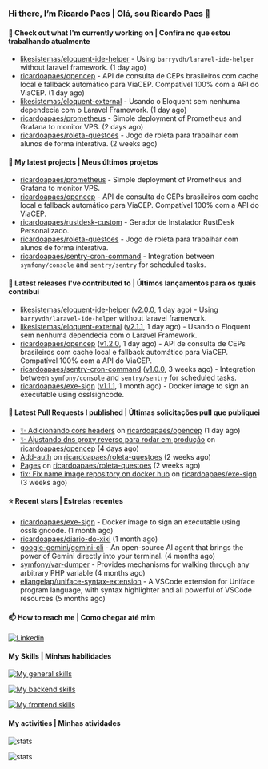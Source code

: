 ### Hi there, I’m Ricardo Paes | Olá, sou Ricardo Paes 👋 

#### 👷 Check out what I'm currently working on | Confira no que estou trabalhando atualmente

- [likesistemas/eloquent-ide-helper](https://github.com/likesistemas/eloquent-ide-helper) - Using `barryvdh/laravel-ide-helper` without laravel framework. (1 day ago)
- [ricardoapaes/opencep](https://github.com/ricardoapaes/opencep) - API de consulta de CEPs brasileiros com cache local e fallback automático para ViaCEP. Compatível 100% com a API do ViaCEP. (1 day ago)
- [likesistemas/eloquent-external](https://github.com/likesistemas/eloquent-external) - Usando o Eloquent sem nenhuma dependecia com o Laravel Framework. (1 day ago)
- [ricardoapaes/prometheus](https://github.com/ricardoapaes/prometheus) - Simple deployment of Prometheus and Grafana to monitor VPS. (2 days ago)
- [ricardoapaes/roleta-questoes](https://github.com/ricardoapaes/roleta-questoes) - Jogo de roleta para trabalhar com alunos de forma interativa. (2 weeks ago)

#### 🌱 My latest projects | Meus últimos projetos

- [ricardoapaes/prometheus](https://github.com/ricardoapaes/prometheus) - Simple deployment of Prometheus and Grafana to monitor VPS.
- [ricardoapaes/opencep](https://github.com/ricardoapaes/opencep) - API de consulta de CEPs brasileiros com cache local e fallback automático para ViaCEP. Compatível 100% com a API do ViaCEP.
- [ricardoapaes/rustdesk-custom](https://github.com/ricardoapaes/rustdesk-custom) - Gerador de Instalador RustDesk Personalizado.
- [ricardoapaes/roleta-questoes](https://github.com/ricardoapaes/roleta-questoes) - Jogo de roleta para trabalhar com alunos de forma interativa.
- [ricardoapaes/sentry-cron-command](https://github.com/ricardoapaes/sentry-cron-command) - Integration between `symfony/console` and `sentry/sentry` for scheduled tasks.

#### 🔭 Latest releases I've contributed to | Últimos lançamentos para os quais contribuí

- [likesistemas/eloquent-ide-helper](https://github.com/likesistemas/eloquent-ide-helper) ([v2.0.0](https://github.com/likesistemas/eloquent-ide-helper/releases/tag/v2.0.0), 1 day ago) - Using `barryvdh/laravel-ide-helper` without laravel framework.
- [likesistemas/eloquent-external](https://github.com/likesistemas/eloquent-external) ([v2.1.1](https://github.com/likesistemas/eloquent-external/releases/tag/v2.1.1), 1 day ago) - Usando o Eloquent sem nenhuma dependecia com o Laravel Framework.
- [ricardoapaes/opencep](https://github.com/ricardoapaes/opencep) ([v1.2.0](https://github.com/ricardoapaes/opencep/releases/tag/v1.2.0), 1 day ago) - API de consulta de CEPs brasileiros com cache local e fallback automático para ViaCEP. Compatível 100% com a API do ViaCEP.
- [ricardoapaes/sentry-cron-command](https://github.com/ricardoapaes/sentry-cron-command) ([v1.0.0](https://github.com/ricardoapaes/sentry-cron-command/releases/tag/v1.0.0), 3 weeks ago) - Integration between `symfony/console` and `sentry/sentry` for scheduled tasks.
- [ricardoapaes/exe-sign](https://github.com/ricardoapaes/exe-sign) ([v1.1.1](https://github.com/ricardoapaes/exe-sign/releases/tag/v1.1.1), 1 month ago) - Docker image to sign an executable using osslsigncode.

#### 🔨 Latest Pull Requests I published | Últimas solicitações pull que publiquei

- [✨ Adicionando cors headers](https://github.com/ricardoapaes/opencep/pull/2) on [ricardoapaes/opencep](https://github.com/ricardoapaes/opencep) (1 day ago)
- [✨ Ajustando dns proxy reverso para rodar em produção](https://github.com/ricardoapaes/opencep/pull/1) on [ricardoapaes/opencep](https://github.com/ricardoapaes/opencep) (4 days ago)
- [Add-auth](https://github.com/ricardoapaes/roleta-questoes/pull/2) on [ricardoapaes/roleta-questoes](https://github.com/ricardoapaes/roleta-questoes) (2 weeks ago)
- [Pages](https://github.com/ricardoapaes/roleta-questoes/pull/1) on [ricardoapaes/roleta-questoes](https://github.com/ricardoapaes/roleta-questoes) (2 weeks ago)
- [fix: Fix name image repository on docker hub](https://github.com/ricardoapaes/exe-sign/pull/4) on [ricardoapaes/exe-sign](https://github.com/ricardoapaes/exe-sign) (3 weeks ago)

#### ⭐ Recent stars | Estrelas recentes

- [ricardoapaes/exe-sign](https://github.com/ricardoapaes/exe-sign) - Docker image to sign an executable using osslsigncode. (1 month ago)
- [ricardoapaes/diario-do-xixi](https://github.com/ricardoapaes/diario-do-xixi) (1 month ago)
- [google-gemini/gemini-cli](https://github.com/google-gemini/gemini-cli) - An open-source AI agent that brings the power of Gemini directly into your terminal. (4 months ago)
- [symfony/var-dumper](https://github.com/symfony/var-dumper) - Provides mechanisms for walking through any arbitrary PHP variable (4 months ago)
- [eliangelap/uniface-syntax-extension](https://github.com/eliangelap/uniface-syntax-extension) - A VSCode extension for Uniface program language, with syntax highlighter and all powerful of VSCode resources (5 months ago)

#### 📫 How to reach me | Como chegar até mim

[![Linkedin](https://img.shields.io/badge/LinkedIn-0077B5?style=for-the-badge&logo=linkedin&logoColor=white)](https://www.linkedin.com/in/ricardo-paes-5039ba4b)

#### My Skills | Minhas habilidades

[![My general skills](https://skillicons.dev/icons?i=linux,bash,git,docker,aws,gcp,kubernetes,githubactions,nginx,sentry,vim,vscode)](https://skillicons.dev)

[![My backend skills](https://skillicons.dev/icons?i=php,java,nodejs,go,kotlin,ts,laravel,androidstudio)](https://skillicons.dev)

[![My frontend skills](https://skillicons.dev/icons?i=webpack,react,angular,js,html,css,jquery)](https://skillicons.dev)

#### My activities | Minhas atividades

![stats](https://github-readme-stats.vercel.app/api?username=ricardoapaes&show_icons=true&hide_title=false&count_private=true&theme=radical&border_color=000000)

![stats](https://github-readme-stats.vercel.app/api/top-langs/?username=ricardoapaes&layout=compact&langs_count=16&theme=radical&&count_private=true&border_color=000000)